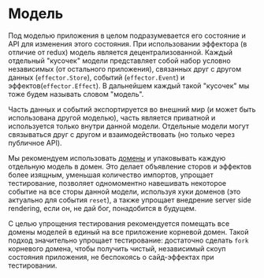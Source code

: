 # Модель

Под моделью приложения в целом подразумевается его состояние и API для изменения этого состояния. При использовании эффектора (в отличие от redux) модель является децентрализованной. Каждый отдельный "кусочек" модели представляет собой набор условно независимых (от остального приложения), связанных друг с другом данных (`effector.Store`), событий (`effector.Event`) и эффектов(`effector.Effect`). В дальнейшем каждый такой "кусочек" мы тоже будем называть словом "модель".

Часть данных и событий экспортируется во внешний мир (и может быть использована другой моделью), часть является приватной и используется только внутри данной модели.
Отдельные модели могут связываться друг с другом и взаимодействовать (но только через публичное API).

Мы рекомендуем использовать [домены](https://effector.now.sh/docs/api/effector/domain) и упаковывать каждую отдельную модель в домен. Это делает объявление сторов и эффектов более изящным, уменьшая количество импортов, упрощает тестирование, позволяет одномоментно навешивать некоторое событие на все сторы данной модели, используя хуки доменов (это актуально для события `reset`), а также упрощает внедрение server side rendering, если он, не дай бог, понадобится в будущем.

С целью упрощения тестирования рекомендуется помещать все домены моделей в единый на все приложение корневой домен. Такой подход значительно упрощает тестирование: достаточно сделать `fork` корневого домена, чтобы получить чистый, независимый скоуп состояния приложения, не беспокоясь о сайд-эффектах при тестировании.
